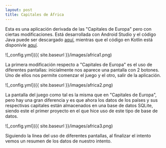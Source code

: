 ```yaml
---
layout: post
title: Capitales de África
---
```


Esta es una aplicación derivada de las "Capitales de Europa" pero con ciertas modificaciones. Está desarrollada con Android Studio y el código Java puede ser descargado [aquí](https://github.com/JoMaGaBa1/Portfolio/tree/main/CapitalesAfrica_Java), mientras que el código en Kotlin está disponivle [aquí](https://github.com/JoMaGaBa1/Portfolio/tree/main/CapitalesAfrica_Kotlin).

![_config.yml]({{ site.baseurl }}/images/africa1.png)

La primera modificación respecto a "Capitales de Europa" es el uso de diferentes pantallas: inicialmente nos aparece una pantalla con 2 botones. Uno de ellos nos permite comenzar el juego y el otro, salir de la aplicación.

![_config.yml]({{ site.baseurl }}/images/africa2.png)

La pantalla del juego como tal es la misma que en "Capitales de Europa", pero hay una gran diferencia y es que ahora los datos de los países y sus respectivas capitales están almacenados en una base de datos SQLite, siendo este el primer proyecto en el que hice uso de este tipo de base de datos.

![_config.yml]({{ site.baseurl }}/images/africa3.png)

Siguiendo la línea del uso de diferentes pantallas, al finalizar el intento vemos un resumen de los datos de nuestro intento.
